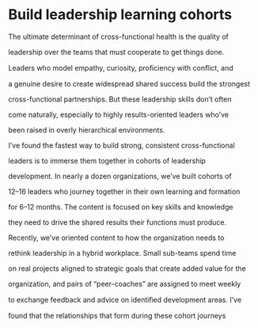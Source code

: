 # Build leadership learning cohorts

The ultimate determinant of cross-functional health is the quality of

leadership over the teams that must cooperate to get things done.

Leaders who model empathy, curiosity, proﬁciency with conﬂict, and

a genuine desire to create widespread shared success build the strongest

cross-functional partnerships. But these leadership skills don’t often

come naturally, especially to highly results-oriented leaders who’ve

been raised in overly hierarchical environments.

I’ve found the fastest way to build strong, consistent cross-functional

leaders is to immerse them together in cohorts of leadership

development. In nearly a dozen organizations, we’ve built cohorts of

12–16 leaders who journey together in their own learning and formation

for 6–12 months. The content is focused on key skills and knowledge

they need to drive the shared results their functions must produce.

Recently, we’ve oriented content to how the organization needs to

rethink leadership in a hybrid workplace. Small sub-teams spend time

on real projects aligned to strategic goals that create added value for the

organization, and pairs of “peer-coaches” are assigned to meet weekly

to exchange feedback and advice on identiﬁed development areas. I’ve

found that the relationships that form during these cohort journeys
